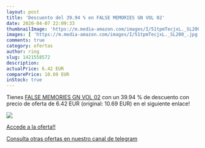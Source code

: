 ```yaml
---
layout: post
title: 'Descuento del 39.94 % en FALSE MEMORIES GN VOL 02'
date: 2020-04-07 22:09:33
thumbnailImage: 'https://m.media-amazon.com/images/I/51tpmTecjxL._SL200_.jpg'
images: [ 'https://m.media-amazon.com/images/I/51tpmTecjxL._SL200_.jpg' ]
comments: true
category: ofertas
author: ring
slug: 1421558572
description:
actualPrice: 6.42 EUR
comparePrice: 10.69 EUR
inStock: true
---
```


Tienes [FALSE MEMORIES GN VOL 02](https://www.amazon.com/dp/1421558572/?tag=redken08-20) con un 39.94 % de descuento con precio de oferta de 6.42 EUR (original: 10.69 EUR) en el siguiente enlace!

[![](https://m.media-amazon.com/images/I/51tpmTecjxL._SL200_.jpg)](https://www.amazon.com/dp/1421558572/?tag=redken08-20)

[Accede a la oferta!!](https://www.amazon.com/dp/1421558572/?tag=redken08-20)

[Consulta otras ofertas en nuestro canal de telegram](https://t.me/s/ofertas25)
